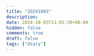 ```yaml
---
title: "20241003"
description: 
date: 2024-10-03T11:02:20+08:00
hidden: false
comments: true
draft: false
tags: ["diary"]
---
```

